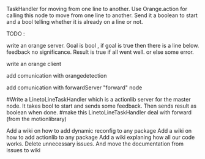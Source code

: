 TaskHandler for moving from one line to another.
Use Orange.action for calling this node to move from one line to another.
Send it a boolean to start and a bool telling whether it is already on a line or not.

TODO :

write an orange server. Goal is bool , if goal is true then there is a line below. feedback no significance. Result is true if all went well. or else some error.

write an orange client

add comunication with orangedetection

add comunication with forwardServer "forward" node

#Write a LinetoLineTaskHandler which is a actionlib server for the master node. It takes bool to start and sends some feedback. Then sends result as boolean when done.
#make this LinetoLineTaskHandler deal with forward (from the motionlibrary)

Add a wiki on how to add dynamic reconfig to any package
Add a wiki on how to add actionlib to any package
Add a wiki explaning how all our code works.
Delete unnecessary issues. And move the documentation from issues to wiki
